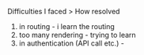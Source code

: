Difficulties I faced > How resolved 
1. in routing - i learn the routing 
2. too many rendering -  trying to learn
3. in authentication (API call etc.) - 
